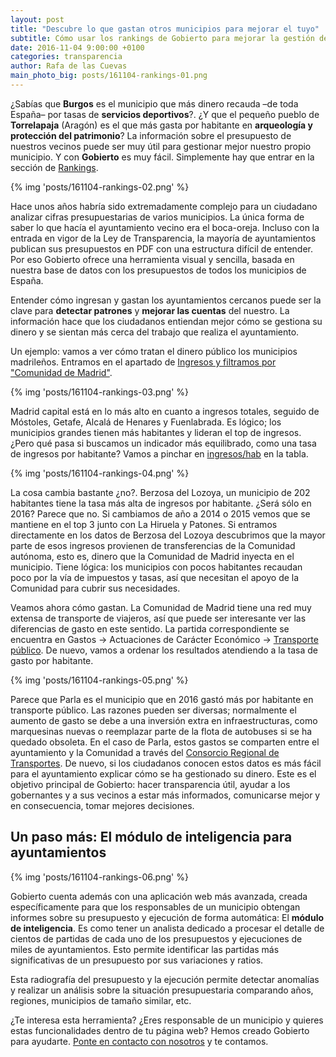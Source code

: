 ```yaml
---
layout: post
title: "Descubre lo que gastan otros municipios para mejorar el tuyo"
subtitle: Cómo usar los rankings de Gobierto para mejorar la gestión del dinero público 
date: 2016-11-04 9:00:00 +0100
categories: transparencia
author: Rafa de las Cuevas
main_photo_big: posts/161104-rankings-01.png
---
```


¿Sabías que **Burgos** es el municipio que más dinero recauda –de toda España– por tasas de **servicios deportivos**?. ¿Y que el pequeño pueblo de **Torrelapaja** (Aragón) es el que más gasta por habitante en **arqueología y protección del patrimonio**? La información sobre el presupuesto de nuestros vecinos puede ser muy útil para gestionar mejor nuestro propio municipio. Y con **Gobierto** es muy fácil. Simplemente hay que entrar en la sección de [Rankings](https://presupuestos.gobierto.es/ranking).

{% img 'posts/161104-rankings-02.png' %}

Hace unos años habría sido extremadamente complejo para un ciudadano analizar cifras presupuestarias de varios municipios. La única forma de saber lo que hacía el ayuntamiento vecino era el boca-oreja. Incluso con la entrada en vigor de la Ley de Transparencia, la mayoría de ayuntamientos publican sus presupuestos en PDF con una estructura difícil de entender. Por eso Gobierto ofrece una herramienta visual y sencilla, basada en nuestra base de datos con los presupuestos de todos los municipios de España.

Entender cómo ingresan y gastan los ayuntamientos cercanos puede ser la clave para **detectar patrones** y **mejorar las cuentas** del nuestro. La información hace que los ciudadanos entiendan mejor cómo se gestiona su dinero y se sientan más cerca del trabajo que realiza el ayuntamiento. 

Un ejemplo: vamos a ver cómo tratan el dinero público los municipios madrileños. Entramos en el apartado de [Ingresos y filtramos por "Comunidad de Madrid"](https://presupuestos.gobierto.es/ranking/2016/I/economic/amount?&f[population][from]=0&f[population][to]=5000000&f[total][from]=0&f[total][to]=5000000000&f[per_inhabitant][from]=0&f[per_inhabitant][to]=20000&f[aarr]=13).

{% img 'posts/161104-rankings-03.png' %}

Madrid capital está en lo más alto en cuanto a ingresos totales, seguido de Móstoles, Getafe, Alcalá de Henares y Fuenlabrada. Es lógico; los municipios grandes tienen más habitantes y lideran el top de ingresos. ¿Pero qué pasa si buscamos un indicador más equilibrado, como una tasa de ingresos por habitante? Vamos a pinchar en [ingresos/hab](https://presupuestos.gobierto.es/ranking/2016/I/economic/amount_per_inhabitant?f%5Baarr%5D=13&f%5Bper_inhabitant%5D%5Bfrom%5D=0&f%5Bper_inhabitant%5D%5Bto%5D=20000&f%5Bpopulation%5D%5Bfrom%5D=0&f%5Bpopulation%5D%5Bto%5D=5000000&f%5Btotal%5D%5Bfrom%5D=0&f%5Btotal%5D%5Bto%5D=5000000000) en la tabla.

{% img 'posts/161104-rankings-04.png' %}

La cosa cambia bastante ¿no?. Berzosa del Lozoya, un municipio de 202 habitantes tiene la tasa más alta de ingresos por habitante. ¿Será sólo en 2016? Parece que no. Si cambiamos de año a 2014 o 2015 vemos que se mantiene en el top 3 junto con La Hiruela y Patones. Si entramos directamente en los datos de Berzosa del Lozoya descubrimos que la mayor parte de esos ingresos provienen de transferencias de la Comunidad autónoma, esto es, dinero que la Comunidad de Madrid inyecta en el municipio. Tiene lógica: los municipios con pocos habitantes recaudan poco por la vía de impuestos y tasas, así que necesitan el apoyo de la Comunidad para cubrir sus necesidades.

Veamos ahora cómo gastan. La Comunidad de Madrid tiene una red muy extensa de transporte de viajeros, así que puede ser interesante ver las diferencias de gasto en este sentido. La partida correspondiente se encuentra en Gastos -> Actuaciones de Carácter Económico -> [Transporte público](https://presupuestos.gobierto.es/ranking/2016/G/functional/amount_per_inhabitant/44?f%5Baarr%5D=13&f%5Bper_inhabitant%5D%5Bfrom%5D=0&f%5Bper_inhabitant%5D%5Bto%5D=20000&f%5Bpopulation%5D%5Bfrom%5D=0&f%5Bpopulation%5D%5Bto%5D=5000000&f%5Btotal%5D%5Bfrom%5D=0&f%5Btotal%5D%5Bto%5D=5000000000). De nuevo, vamos a ordenar los resultados atendiendo a la tasa de gasto por habitante.

{% img 'posts/161104-rankings-05.png' %}

Parece que Parla es el municipio que en 2016 gastó más por habitante en transporte público. Las razones pueden ser diversas; normalmente el aumento de gasto se debe a una inversión extra en infraestructuras, como marquesinas nuevas o reemplazar parte de la flota de autobuses si se ha quedado obsoleta. En el caso de Parla, estos gastos se comparten entre el ayuntamiento y la Comunidad a través del [Consorcio Regional de Transportes](http://www.crtm.es/comunicacion/sala-de-prensa/noticias/noticias/26102016-reuni%C3%B3n-parla-crtm.aspx). De nuevo, si los ciudadanos conocen estos datos es más fácil para el ayuntamiento explicar cómo se ha gestionado su dinero. Este es el objetivo principal de Gobierto: hacer transparencia útil, ayudar a los gobernantes y a sus vecinos a estar más informados, comunicarse mejor y en consecuencia, tomar mejores decisiones.

## Un paso más: El módulo de inteligencia para ayuntamientos

{% img 'posts/161104-rankings-06.png' %}

Gobierto cuenta además con una aplicación web más avanzada, creada específicamente para que los responsables de un municipio obtengan informes sobre su presupuesto y ejecución de forma automática: El **módulo de inteligencia**. Es como tener un analista dedicado a procesar el detalle de cientos de partidas de cada uno de los presupuestos y ejecuciones de miles de ayuntamientos. Esto permite identificar las partidas más significativas de un presupuesto por sus variaciones y ratios.

Esta radiografía del presupuesto y la ejecución permite detectar anomalías y realizar un análisis sobre la situación presupuestaria comparando años, regiones, municipios de tamaño similar, etc.

¿Te interesa esta herramienta? ¿Eres responsable de un municipio y quieres estas funcionalidades dentro de tu página web? Hemos creado Gobierto para ayudarte. [Ponte en contacto con nosotros](http://gobierto.es/acerca-de/#demo) y te contamos.
